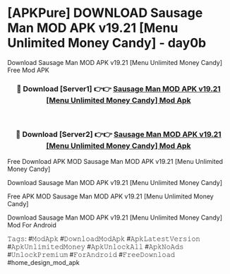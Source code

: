 # [APKPure] DOWNLOAD Sausage Man MOD APK v19.21 [Menu Unlimited Money Candy] - day0b
Download Sausage Man MOD APK v19.21 [Menu Unlimited Money Candy] Free Mod APK

<div align="center">
<h3>🔴 Download [Server1] 👉👉 <a href="https://apk-comot.site?title=Sausage_Man_MOD_APK_v19.21_[Menu_Unlimited_Money_Candy]">Sausage Man MOD APK v19.21 [Menu Unlimited Money Candy] Mod Apk</a></h3><br>

<h3>🔴 Download [Server2] 👉👉 <a href="https://apk-comot.site?title=Sausage_Man_MOD_APK_v19.21_[Menu_Unlimited_Money_Candy]">Sausage Man MOD APK v19.21 [Menu Unlimited Money Candy] Mod Apk</a></h3>
</div>


Free Download APK MOD Sausage Man MOD APK v19.21 [Menu Unlimited Money Candy]

Download Sausage Man MOD APK v19.21 [Menu Unlimited Money Candy] 

Free APK MOD Sausage Man MOD APK v19.21 [Menu Unlimited Money Candy] 

Download Sausage Man MOD APK v19.21 [Menu Unlimited Money Candy] Mod For Android

𝚃𝚊𝚐𝚜: #𝙼𝚘𝚍𝙰𝚙𝚔 #𝙳𝚘𝚠𝚗𝚕𝚘𝚊𝚍𝙼𝚘𝚍𝙰𝚙𝚔 #𝙰𝚙𝚔𝙻𝚊𝚝𝚎𝚜𝚝𝚅𝚎𝚛𝚜𝚒𝚘𝚗 #𝙰𝚙𝚔𝚄𝚗𝚕𝚒𝚖𝚒𝚝𝚎𝚍𝙼𝚘𝚗𝚎𝚢 #𝙰𝚙𝚔𝚄𝚗𝚕𝚘𝚌𝚔𝙰𝚕𝚕 #𝙰𝚙𝚔𝙽𝚘𝙰𝚍𝚜 #𝚄𝚗𝚕𝚘𝚌𝚔𝙿𝚛𝚎𝚖𝚒𝚞𝚖 #𝙵𝚘𝚛𝙰𝚗𝚍𝚛𝚘𝚒𝚍 #𝙵𝚛𝚎𝚎𝙳𝚘𝚠𝚗𝚕𝚘𝚊𝚍 #home_design_mod_apk